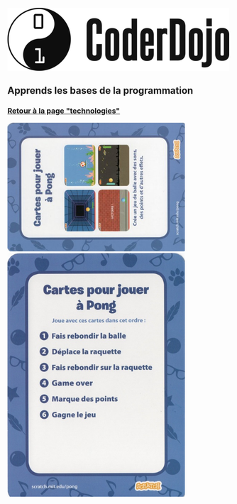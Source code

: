 ![Logo CoderDojo](./images/coderdojo-logo.png)

## Apprends les bases de la programmation

### [Retour à la page "technologies"](https://github.com/PaulineRoppe/CoderDojo-Workshop/blob/master/technologies.md)

<img src="./images/0.jpg" width="400"> <img src="./images/1.jpg" width="400">
